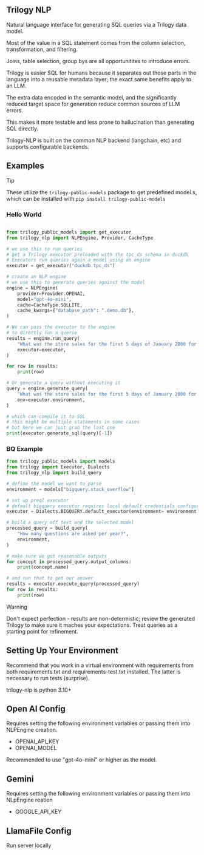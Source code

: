 ## Trilogy NLP

Natural language interface for generating SQL queries via a Trilogy data model.

Most of the value in a SQL statement comes from the column selection, transformation, and filtering.

Joins, table selection, group bys are all opportunitites to introduce errors. 

Trilogy is easier SQL for humans because it separates out those parts in the language into a reusable metadata
layer; the exact same benefits apply to an LLM.

The extra data encoded in the semantic model, and the significantly reduced target space for generation reduce common sources of LLM errors. 

This makes it more testable and less prone to hallucination than generating SQL directly. 

Trilogy-NLP is built on the common NLP backend (langchain, etc) and supports configurable backends.

## Examples

> [!TIP]
> These utilize the `trilogy-public-models` package to get predefined model.s, which can be installed with `pip install trilogy-public-models`

### Hello World

```python

from trilogy_public_models import get_executor
from trilogy_nlp import NLPEngine, Provider, CacheType

# we use this to run queries
# get a Trilogy executor preloaded with the tpc_ds schema in duckdb
# Executors run queries again a model using an engine
executor = get_executor("duckdb.tpc_ds")

# create an NLP engine
# we use this to generate queries against the model
engine = NLPEngine(
    provider=Provider.OPENAI,
    model="gpt-4o-mini",
    cache=CacheType.SQLLITE,
    cache_kwargs={"database_path": ".demo.db"},
)

# We can pass the executor to the engine
# to directly run a querie
results = engine.run_query(
    "What was the store sales for the first 5 days of January 2000 for customers in CA?",
    executor=executor,
)

for row in results:
    print(row)

# Or generate a query without executing it
query = engine.generate_query(
    "What was the store sales for the first 5 days of January 2000 for customers in CA?",
    env=executor.environment,
)

# which can compile it to SQL
# this might be multiple statements in some cases
# but here we can just grab the last one
print(executor.generate_sql(query)[-1])


```

### BQ Example
```python
from trilogy_public_models import models
from trilogy import Executor, Dialects
from trilogy_nlp import build_query

# define the model we want to parse
environment = models["bigquery.stack_overflow"]

# set up preql executor
# default bigquery executor requires local default credentials configured
executor = Dialects.BIGQUERY.default_executor(environment= environment)

# build a query off text and the selected model
processed_query = build_query(
    "How many questions are asked per year?",
    environment,
)

# make sure we got reasonable outputs
for concept in processed_query.output_columns:
    print(concept.name)

# and run that to get our answer
results = executor.execute_query(processed_query)
for row in results:
    print(row)
```

> [!WARNING]  
> Don't expect perfection - results are non-determistic; review the generated Trilogy to make sure it maches your expectations. Treat queries as a starting point for refinement. 

## Setting Up Your Environment

Recommend that you work in a virtual environment with requirements from both requirements.txt and requirements-test.txt installed. The latter is necessary to run
tests (surprise). 

trilogy-nlp is python 3.10+

## Open AI Config
Requires setting the following environment variables or passing them into NLPEngine creation.

- OPENAI_API_KEY
- OPENAI_MODEL

Recommended to use "gpt-4o-mini" or higher as the model.

## Gemini
Requires setting the following environment variables or passing them into NLpEngine reation

- GOOGLE_API_KEY

## LlamaFile Config

Run server locally
